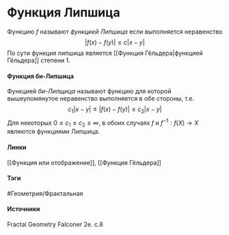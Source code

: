 # Функция Липшица
Функцию $f$ называют *функцией Липшица* если выполняется неравенство
$$
|f(x)-f(y)|\le c|x-y|
$$
По сути функция липшица является [[Функция Гёльдера|функцией Гёльдера]] степени 1.
#### Функция би-Липшица
Функцией *би-Липщица* называют функцию для которой вышеупомянутое неравенство выполняется в обе стороны, т.е.
$$
c_{1}|x-y|\le|f(x)-f(y)|\le c_{2}|x-y|
$$
Для некоторых $0\le c_{1}\le c_{2}\le\infty$, в обоих случаях $f$ и $f^{-1}:f(X)\to X$ являются функциями Липшица.
#### Линки
 [[Функция или отображение]],
 [[Функция Гёльдера]]
#### Тэги
 #Геометрия/Фрактальная 
#### Источники
 Fractal Geometry Falconer 2e. c.8